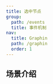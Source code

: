 ```yaml
---
title: 选中节点
group:
  path: /events
  title: 事件机制
nav:
  title: Graphin
  path: /graphin
  order: 1
---
```


## 场景介绍

<code src='./Select.tsx'>
